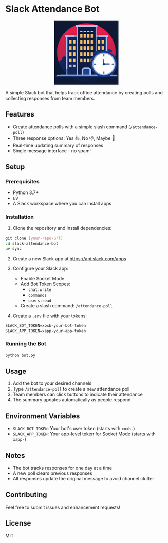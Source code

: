 # Slack Attendance Bot

<p align="center">
  <img src="./logo.png" width="200" alt="logo">
</p>


A simple Slack bot that helps track office attendance by creating polls and collecting responses from team members.

## Features

- Create attendance polls with a simple slash command (`/attendance-poll`)
- Three response options: Yes 👍, No 👎, Maybe 🤔
- Real-time updating summary of responses
- Single message interface - no spam!

## Setup

### Prerequisites

- Python 3.7+
- uv
- A Slack workspace where you can install apps

### Installation

1. Clone the repository and install dependencies:
```bash
git clone [your-repo-url]
cd slack-attendance-bot
uv sync
```

2. Create a new Slack app at https://api.slack.com/apps

3. Configure your Slack app:
   - Enable Socket Mode
   - Add Bot Token Scopes:
     - `chat:write`
     - `commands`
     - `users:read`
   - Create a slash command: `/attendance-poll`

4. Create a `.env` file with your tokens:
```env
SLACK_BOT_TOKEN=xoxb-your-bot-token
SLACK_APP_TOKEN=xapp-your-app-token
```

### Running the Bot

```bash
python bot.py
```

## Usage

1. Add the bot to your desired channels
2. Type `/attendance-poll` to create a new attendance poll
3. Team members can click buttons to indicate their attendance
4. The summary updates automatically as people respond

## Environment Variables

- `SLACK_BOT_TOKEN`: Your bot's user token (starts with `xoxb-`)
- `SLACK_APP_TOKEN`: Your app-level token for Socket Mode (starts with `xapp-`)

## Notes

- The bot tracks responses for one day at a time
- A new poll clears previous responses
- All responses update the original message to avoid channel clutter

## Contributing

Feel free to submit issues and enhancement requests!

## License

MIT